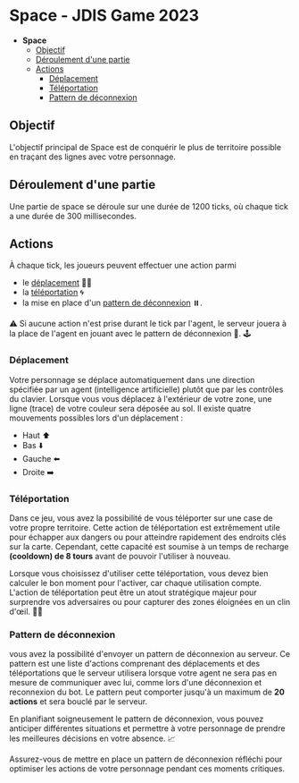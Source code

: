 # Space - JDIS Game 2023

- **Space**
    - [Objectif](#objectif)
    - [Déroulement d'une partie](#déroulement-dune-partie)
    - [Actions](#actions)
        - [Déplacement](#déplacement)
        - [Téléportation](#téléportation)
        - [Pattern de déconnexion](#pattern-de-déconnexion)

## Objectif
L'objectif principal de Space est de conquérir le plus de territoire possible en traçant 
des lignes avec votre personnage.

## Déroulement d'une partie
Une partie de space se déroule sur une durée de 1200 ticks, où chaque tick a une durée
de 300 millisecondes.

## Actions
À chaque tick, les joueurs peuvent effectuer une action parmi 
 - le [déplacement](#déplacement) 🚶‍♂️
 - la [téléportation](#téléportation) 🌀 
 - la mise en place d'un [pattern de déconnexion](#pattern-de-déconnexion) ⏸️. 
 
⚠️ Si aucune action n'est prise durant le tick par l'agent, le serveur jouera à la place de l'agent en jouant avec le pattern de déconnexion 🤖. 🕹️

### Déplacement
Votre personnage se déplace automatiquement dans une direction spécifiée par un agent (intelligence artificielle) plutôt que par les contrôles du clavier. Lorsque vous vous déplacez à l'extérieur de votre zone, une ligne (trace) de votre couleur sera déposée au sol. Il existe quatre mouvements possibles lors d'un déplacement :

- Haut ⬆️
- Bas ⬇️
- Gauche ⬅️
- Droite ➡️

### Téléportation
Dans ce jeu, vous avez la possibilité de vous téléporter sur une case de votre propre territoire. Cette action de téléportation est extrêmement utile pour échapper aux dangers ou pour atteindre rapidement des endroits clés sur la carte. Cependant, cette capacité est soumise à un temps de recharge **(cooldown) de 8 tours** avant de pouvoir l'utiliser à nouveau.

Lorsque vous choisissez d'utiliser cette téléportation, vous devez bien calculer le bon moment pour l'activer, car chaque utilisation compte. L'action de téléportation peut être un atout stratégique majeur pour surprendre vos adversaires ou pour capturer des zones éloignées en un clin d'œil. 🧭🎯

### Pattern de déconnexion
vous avez la possibilité d'envoyer un pattern de déconnexion au serveur. Ce pattern est une liste d'actions comprenant des déplacements et des téléportations que le serveur utilisera lorsque votre agent ne sera pas en mesure de communiquer avec lui, comme lors d'une déconnexion et reconnexion du bot. Le pattern peut comporter jusqu'à un maximum de **20 actions** et sera bouclé par le serveur.

En planifiant soigneusement le pattern de déconnexion, vous pouvez anticiper différentes situations et permettre à votre personnage de prendre les meilleures décisions en votre absence. 📈

Assurez-vous de mettre en place un pattern de déconnexion réfléchi pour optimiser les actions de votre personnage pendant ces moments critiques.
